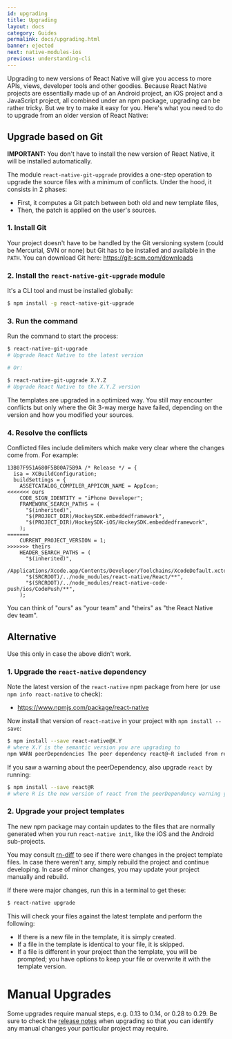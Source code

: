 ```yaml
---
id: upgrading
title: Upgrading
layout: docs
category: Guides
permalink: docs/upgrading.html
banner: ejected
next: native-modules-ios
previous: understanding-cli
---
```


Upgrading to new versions of React Native will give you access to more APIs, views, developer tools
and other goodies. Because React Native projects are essentially made up of an Android project, an
iOS project and a JavaScript project, all combined under an npm package, upgrading can be rather
tricky. But we try to make it easy for you. Here's what you need to do to upgrade from an older
version of React Native:

## Upgrade based on Git

**IMPORTANT:** You don't have to install the new version of React Native, it will be installed automatically.

The module `react-native-git-upgrade` provides a one-step operation to upgrade the source files with
a minimum of conflicts. Under the hood, it consists in 2 phases:

* First, it computes a Git patch between both old and new template files,
* Then, the patch is applied on the user's sources.

### 1. Install Git
Your project doesn't have to be handled by the Git versioning system (could be Mercurial, SVN or none)
but Git has to be installed and available in the `PATH`. You can download Git here:
https://git-scm.com/downloads

### 2. Install the `react-native-git-upgrade` module

It's a CLI tool and must be installed globally:

```sh
$ npm install -g react-native-git-upgrade
```

### 3. Run the command

Run the command to start the process:

```sh
$ react-native-git-upgrade
# Upgrade React Native to the latest version

# Or:

$ react-native-git-upgrade X.Y.Z
# Upgrade React Native to the X.Y.Z version
```

The templates are upgraded in a optimized way. You still may encounter conflicts but only where the Git
3-way merge have failed, depending on the version and how you modified your sources.

### 4. Resolve the conflicts

Conflicted files include delimiters which make very clear where the changes come from. For example:

```
13B07F951A680F5B00A75B9A /* Release */ = {
  isa = XCBuildConfiguration;
  buildSettings = {
    ASSETCATALOG_COMPILER_APPICON_NAME = AppIcon;
<<<<<<< ours
    CODE_SIGN_IDENTITY = "iPhone Developer";
    FRAMEWORK_SEARCH_PATHS = (
      "$(inherited)",
      "$(PROJECT_DIR)/HockeySDK.embeddedframework",
      "$(PROJECT_DIR)/HockeySDK-iOS/HockeySDK.embeddedframework",
    );
=======
    CURRENT_PROJECT_VERSION = 1;
>>>>>>> theirs
    HEADER_SEARCH_PATHS = (
      "$(inherited)",
      /Applications/Xcode.app/Contents/Developer/Toolchains/XcodeDefault.xctoolchain/usr/include,
      "$(SRCROOT)/../node_modules/react-native/React/**",
      "$(SRCROOT)/../node_modules/react-native-code-push/ios/CodePush/**",
    );
```

You can think of "ours" as "your team" and "theirs" as "the React Native dev team".

## Alternative

Use this only in case the above didn't work.

### 1. Upgrade the `react-native` dependency

Note the latest version of the `react-native` npm package from here (or use `npm info react-native` to check):

* https://www.npmjs.com/package/react-native

Now install that version of `react-native` in your project with `npm install --save`:

```sh
$ npm install --save react-native@X.Y
# where X.Y is the semantic version you are upgrading to
npm WARN peerDependencies The peer dependency react@~R included from react-native...
```

If you saw a warning about the peerDependency, also upgrade `react` by running:
```sh
$ npm install --save react@R
# where R is the new version of react from the peerDependency warning you saw
```

### 2. Upgrade your project templates

The new npm package may contain updates to the files that are normally generated when you
run `react-native init`, like the iOS and the Android sub-projects.

You may consult [rn-diff](https://github.com/ncuillery/rn-diff) to see if there were changes in the project template files.
In case there weren't any, simply rebuild the project and continue developing. In case of minor changes, you may update your project manually and rebuild.

If there were major changes, run this in a terminal to get these:

```sh
$ react-native upgrade
```

This will check your files against the latest template and perform the following:

* If there is a new file in the template, it is simply created.
* If a file in the template is identical to your file, it is skipped.
* If a file is different in your project than the template, you will be prompted; you have options
  to keep your file or overwrite it with the template version.


# Manual Upgrades

Some upgrades require manual steps, e.g. 0.13 to 0.14, or 0.28 to 0.29. Be sure to check the [release notes](https://github.com/facebook/react-native/releases) when upgrading so that you can identify any manual changes your particular project may require.
